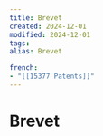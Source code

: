 ```yaml
---
title: Brevet
created: 2024-12-01
modified: 2024-12-01
tags: 
alias: Brevet

french:
- "[[15377 Patents]]"
---
```

# Brevet
